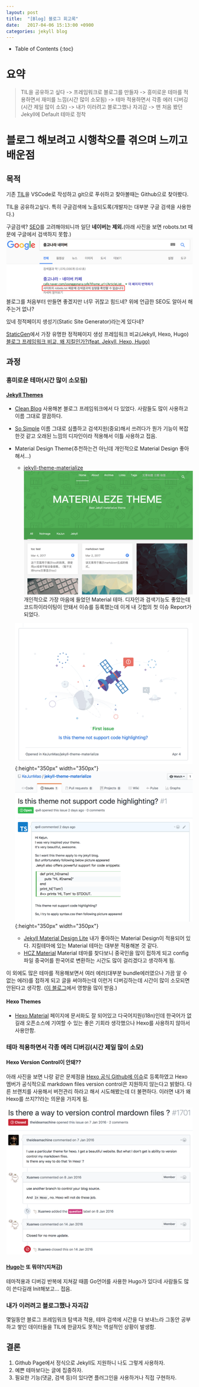 ```yaml
---
layout: post
title:  "[Blog] 블로그 회고록"
date:   2017-04-06 15:13:00 +0900
categories: jekyll blog
---
```


* Table of Contents
{:toc}

# 요약
>TIL을 공유하고 싶다 -> 프레임워크로 블로그를 만들자 -> 흥미로운 테마를 적용하면서 재미를 느낌(시간 많이 소모됨) -> 테마 적용하면서 각종 에러 디버깅(시간 제일 많이 소모) -> 내가 이러려고 블로그했나 자괴감 -> 맨 처음 봤던 Jekyll에 Default 테마로 정착

# 블로그 해보려고 시행착오를 겪으며 느끼고 배운점

## 목적

기존 [TIL](https://github.com/qvil/til)을 VSCode로 작성하고 git으로 푸쉬하고 찾아볼때는 Github으로 찾아봤다.

TIL을 공유하고싶다. 특히 구글검색에 노출되도록(개발자는 대부분 구글 검색을 사용한다.)

구글검색? [SEO](https://ko.wikipedia.org/wiki/검색_엔진_최적화)를 고려해야되니까 일단 **네이버는 제외.**(아래 사진을 보면 robots.txt 때문에 구글에서 검색하지 못함.) ![google-search-joonggonara](/img/google-search-joonggonara.png)
블로그를 처음부터 만들면 좋겠지만 너무 귀찮고 힘드네? 위에 언급한 SEO도 알아서 해주는거 없나?

있네 정적페이지 생성기(Static Site Generator)라는게 있다네?

[StaticGen](https://www.staticgen.com)에서 가장 유명한 정적페이지 생성 프레임워크 비교(Jekyll, Hexo, Hugo)
[블로그 프레임워크 비교, 왜 지킬인가?(feat. Jekyll, Hexo, Hugo)](/jekyll/2017/04/06/why-jekyll.html)

## 과정

### 흥미로운 테마(시간 많이 소모됨)

#### [Jekyll Themes](http://jekyllthemes.org)

* [Clean Blog](http://jekyllthemes.org/themes/clean-blog/) 사용해본 블로그 프레임워크에서 다 있었다. 사람들도 많이 사용하고 이름 그대로 깔끔하다.
* [So Simple](http://jekyllthemes.org/themes/so-simple/) 이름 그대로 심플하고 검색지원(중요)해서 쓰려다가 뭔가 기능이 복잡한것 같고 오래된 느낌의 디자인이라 적용해서 이틀 사용하고 접음.
* Material Design Theme(추천하는건 아닌데 개인적으로 Material Design 좋아해서...)
    * [jekyll-theme-materialize](https://github.com/KeJunMao/jekyll-theme-materialize)
    ![jekyll-theme-materialize](/img/jekyll-theme-materialize.png)
    개인적으로 가장 마음에 들었던 Material 테마. 디자인과 검색기능도 좋았는데 코드하이라이팅이 안돼서 이슈를 등록했는데 이게 내 깃헙의 첫 이슈 Report가 되었다.
    
    ![my-first-issue](/img/my-first-issue.png){:height="350px" width="350px"}![issue-report](/img/issue-report.png){:height="350px" width="350px"}
    * [Jekyll Material Design Lite](http://jekyllthemes.org/themes/jekyll-mdl/) 내가 좋아하는 Material Design이 적용되어 있다. 지킬테마에 있는 Material 테마는 대부분 적용해본 것 같다.
    * [HCZ Material](http://jekyllthemes.org/themes/hcz-jekyll-material/) Material 테마를 찾다보니 중국인을 많이 접하게 되고 config파일 중국어를 한국어로 변환하는 시간도 많이 걸리겠다고 생각하게 됨.

이 외에도 많은 테마를 적용해보면서 여러 에러(대부분 bundle에러였으나 가끔 알 수 없는 에러)를 접하게 되고 글을 써야하는데 이런거 디버깅하는데 시간이 많이 소모되면 안된다고 생각함. ([이 블로그](http://vjinn.github.io/environment/enjoy-jekylling/#글쓰기에만-전념)에서 영향을 많이 받음.)

#### Hexo Themes
 * [Hexo Material](https://material.viosey.com/en/) 페이지에 문서화도 잘 되어있고 다국어지원(i18n)인데 한국어가 없길래 오픈소스에 기여할 수 있는 좋은 기회라 생각했으나 Hexo를 사용하지 않아서 사용안함.

### 테마 적용하면서 각종 에러 디버깅(시간 제일 많이 소모)

#### Hexo Version Control이 안돼??

아래 사진을 보면 나랑 같은 문제점을 [Hexo 공식 Github에 이슈](https://github.com/hexojs/hexo/issues/1701)로 등록하였고 Hexo 멤버가 공식적으로 markdown files version control은 지원하지 않는다고 밝혔다. 다른 브랜치를 사용해서 버전관리 하라고 해서 시도해봤는데 더 불편하다. 이러면 내가 왜 Hexo를 쓰지??라는 의문을 가지게 됨.

![hexo-version-control](/img/hexo-version-control.png)

#### [Hugo](https://gohugo.io)는 또 뭐야?(지쳐감)

테마적용과 디버깅 반복에 지쳐갈 때쯤 Go언어를 사용한 Hugo가 있다네 사람들도 많이 쓴다길래 Init해보고... 접음.

### 내가 이러려고 블로그했나 자괴감

몇일동안 블로그 프레임워크 탐색과 적용, 테마 검색에 시간을 다 보내느라 그동안 공부하고 쌓인 데이터들을 TIL에 한글자도 못적는 역설적인 상황이 발생함.

## 결론

1. Github Page에서 정식으로 Jekyll도 지원하니 나도 그렇게 사용하자.
2. 예쁜 테마보다는 글에 집중하자.
3. 필요한 기능(댓글, 검색 등)이 있다면 플러그인을 사용하거나 직접 구현하자.